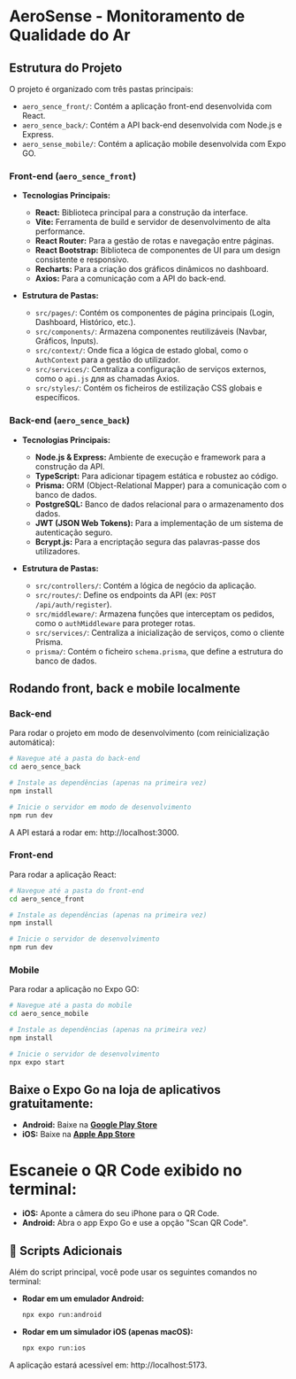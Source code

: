 # AeroSense - Monitoramento de Qualidade do Ar

## Estrutura do Projeto

O projeto é organizado com três pastas principais:

-   `aero_sence_front/`: Contém a aplicação front-end desenvolvida com React.
-   `aero_sence_back/`: Contém a API back-end desenvolvida com Node.js e Express.
-   `aero_sense_mobile/`: Contém a aplicação mobile desenvolvida com Expo GO.

### Front-end (`aero_sence_front`)

-   **Tecnologias Principais:**
    -   **React:** Biblioteca principal para a construção da interface.
    -   **Vite:** Ferramenta de build e servidor de desenvolvimento de alta performance.
    -   **React Router:** Para a gestão de rotas e navegação entre páginas.
    -   **React Bootstrap:** Biblioteca de componentes de UI para um design consistente e responsivo.
    -   **Recharts:** Para a criação dos gráficos dinâmicos no dashboard.
    -   **Axios:** Para a comunicação com a API do back-end.
    

-   **Estrutura de Pastas:**
    -   `src/pages/`: Contém os componentes de página principais (Login, Dashboard, Histórico, etc.).
    -   `src/components/`: Armazena componentes reutilizáveis (Navbar, Gráficos, Inputs).
    -   `src/context/`: Onde fica a lógica de estado global, como o `AuthContext` para a gestão do utilizador.
    -   `src/services/`: Centraliza a configuração de serviços externos, como o `api.js` для as chamadas Axios.
    -   `src/styles/`: Contém os ficheiros de estilização CSS globais e específicos.

### Back-end (`aero_sence_back`)

-   **Tecnologias Principais:**
    -   **Node.js & Express:** Ambiente de execução e framework para a construção da API.
    -   **TypeScript:** Para adicionar tipagem estática e robustez ao código.
    -   **Prisma:** ORM (Object-Relational Mapper) para a comunicação com o banco de dados.
    -   **PostgreSQL:** Banco de dados relacional para o armazenamento dos dados.
    -   **JWT (JSON Web Tokens):** Para a implementação de um sistema de autenticação seguro.
    -   **Bcrypt.js:** Para a encriptação segura das palavras-passe dos utilizadores.

-   **Estrutura de Pastas:**
    -   `src/controllers/`: Contém a lógica de negócio da aplicação.
    -   `src/routes/`: Define os endpoints da API (ex: `POST /api/auth/register`).
    -   `src/middleware/`: Armazena funções que interceptam os pedidos, como o `authMiddleware` para proteger rotas.
    -   `src/services/`: Centraliza a inicialização de serviços, como o cliente Prisma.
    -   `prisma/`: Contém o ficheiro `schema.prisma`, que define a estrutura do banco de dados.

## Rodando front, back e mobile localmente

### Back-end
Para rodar o projeto em modo de desenvolvimento (com reinicialização automática):

```bash
# Navegue até a pasta do back-end
cd aero_sence_back

# Instale as dependências (apenas na primeira vez)
npm install

# Inicie o servidor em modo de desenvolvimento
npm run dev
```

A API estará a rodar em: http://localhost:3000.


### Front-end
Para rodar a aplicação React:

```bash
# Navegue até a pasta do front-end
cd aero_sence_front

# Instale as dependências (apenas na primeira vez)
npm install

# Inicie o servidor de desenvolvimento
npm run dev
```

### Mobile 
Para rodar a aplicação no Expo GO:

```bash
# Navegue até a pasta do mobile
cd aero_sence_mobile

# Instale as dependências (apenas na primeira vez)
npm install

# Inicie o servidor de desenvolvimento
npx expo start
```
## Baixe o Expo Go na loja de aplicativos gratuitamente: 
- **Android:** Baixe na [**Google Play Store**](https://play.google.com/store/apps/details?id=host.exp.exponent)
- **iOS:** Baixe na [**Apple App Store**](https://apps.apple.com/us/app/expo-go/id982107779)

# Escaneie o QR Code exibido no terminal:
- **iOS:** Aponte a câmera do seu iPhone para o QR Code.
- **Android:** Abra o app Expo Go e use a opção "Scan QR Code".

## 📜 Scripts Adicionais

Além do script principal, você pode usar os seguintes comandos no terminal:

* **Rodar em um emulador Android:**
    ```bash
    npx expo run:android
    ```

* **Rodar em um simulador iOS (apenas macOS):**
    ```bash
    npx expo run:ios
    ```



A aplicação estará acessível em: http://localhost:5173.
